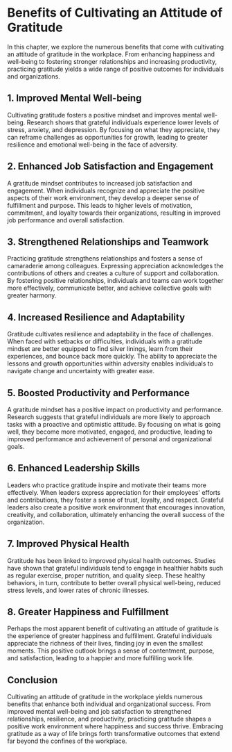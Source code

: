 Benefits of Cultivating an Attitude of Gratitude
===========================================================

In this chapter, we explore the numerous benefits that come with cultivating an attitude of gratitude in the workplace. From enhancing happiness and well-being to fostering stronger relationships and increasing productivity, practicing gratitude yields a wide range of positive outcomes for individuals and organizations.

**1. Improved Mental Well-being**
---------------------------------

Cultivating gratitude fosters a positive mindset and improves mental well-being. Research shows that grateful individuals experience lower levels of stress, anxiety, and depression. By focusing on what they appreciate, they can reframe challenges as opportunities for growth, leading to greater resilience and emotional well-being in the face of adversity.

**2. Enhanced Job Satisfaction and Engagement**
-----------------------------------------------

A gratitude mindset contributes to increased job satisfaction and engagement. When individuals recognize and appreciate the positive aspects of their work environment, they develop a deeper sense of fulfillment and purpose. This leads to higher levels of motivation, commitment, and loyalty towards their organizations, resulting in improved job performance and overall satisfaction.

**3. Strengthened Relationships and Teamwork**
----------------------------------------------

Practicing gratitude strengthens relationships and fosters a sense of camaraderie among colleagues. Expressing appreciation acknowledges the contributions of others and creates a culture of support and collaboration. By fostering positive relationships, individuals and teams can work together more effectively, communicate better, and achieve collective goals with greater harmony.

**4. Increased Resilience and Adaptability**
--------------------------------------------

Gratitude cultivates resilience and adaptability in the face of challenges. When faced with setbacks or difficulties, individuals with a gratitude mindset are better equipped to find silver linings, learn from their experiences, and bounce back more quickly. The ability to appreciate the lessons and growth opportunities within adversity enables individuals to navigate change and uncertainty with greater ease.

**5. Boosted Productivity and Performance**
-------------------------------------------

A gratitude mindset has a positive impact on productivity and performance. Research suggests that grateful individuals are more likely to approach tasks with a proactive and optimistic attitude. By focusing on what is going well, they become more motivated, engaged, and productive, leading to improved performance and achievement of personal and organizational goals.

**6. Enhanced Leadership Skills**
---------------------------------

Leaders who practice gratitude inspire and motivate their teams more effectively. When leaders express appreciation for their employees' efforts and contributions, they foster a sense of trust, loyalty, and respect. Grateful leaders also create a positive work environment that encourages innovation, creativity, and collaboration, ultimately enhancing the overall success of the organization.

**7. Improved Physical Health**
-------------------------------

Gratitude has been linked to improved physical health outcomes. Studies have shown that grateful individuals tend to engage in healthier habits such as regular exercise, proper nutrition, and quality sleep. These healthy behaviors, in turn, contribute to better overall physical well-being, reduced stress levels, and lower rates of chronic illnesses.

**8. Greater Happiness and Fulfillment**
----------------------------------------

Perhaps the most apparent benefit of cultivating an attitude of gratitude is the experience of greater happiness and fulfillment. Grateful individuals appreciate the richness of their lives, finding joy in even the smallest moments. This positive outlook brings a sense of contentment, purpose, and satisfaction, leading to a happier and more fulfilling work life.

**Conclusion**
--------------

Cultivating an attitude of gratitude in the workplace yields numerous benefits that enhance both individual and organizational success. From improved mental well-being and job satisfaction to strengthened relationships, resilience, and productivity, practicing gratitude shapes a positive work environment where happiness and success thrive. Embracing gratitude as a way of life brings forth transformative outcomes that extend far beyond the confines of the workplace.
